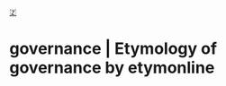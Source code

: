 [🇿](zotero://select/library/items/97SLC9WY)


# governance | Etymology of governance by etymonline

